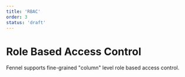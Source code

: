 ```yaml
---
title: 'RBAC'
order: 3
status: 'draft'
---
```


# Role Based Access Control

Fennel supports fine-grained "column" level role based access control.